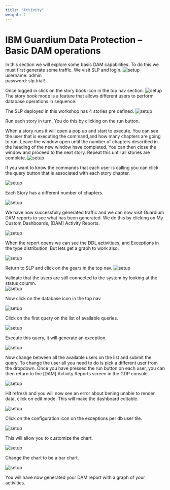 ```yaml
---
title: "Activity"
weight: 2
---
```


# IBM Guardium Data Protection – Basic DAM operations


In this section we will explore some basic DAM capabilities. To do this we must first generate some traffic. We visit SLP and login.
![setup](/static/images/part3/1.png)  
username: admin  
password: slp.trial!



Once logged in click on the story book icon in the top nav section.
![setup](/static/images/part3/2.png)  
The story book mode is a feature that allows different users to perform database operations in sequence.

The SLP deployed in this workshop has 4 stories pre defined.
![setup](/static/images/part3/3.png)  

Run each story in turn. You do this by clicking on the run button. 

When a story runs it will open a pop up and start to execute. You can see the user that is executing the command,and how many chapters are going to run. Leave the window open until the number of chapters described in the heading of the new window have completed. You can then close the window and proceed to the next story. Repeat this until all stories are complete.
![setup](/static/images/part3/4.png)  

If you want to know the commands that each user is calling you can click the query button that is associated with each story chapter.

![setup](/static/images/part3/5.png) 

Each Story has a different number of chapters. 
 
![setup](/static/images/part3/6.png)  

We have now successfully generated traffic and we can now visit Guardium DAM reports to see what has been generated. We do this by clicking on My Custom Dashboards, [DAM] Activity Reports.

![setup](/static/images/part3/7.png)  

When the report opens we can see the DDL activitiues, and Exceptions in the type distribution. But lets get a graph to work also.

![setup](/static/images/part3/8.png)  

Return to SLP and click on the gears in the top nav.
![setup](/static/images/part3/9.png)  

Validate that the users are still connected to the system by looking at the status column.  
![setup](/static/images/part3/10.png)   

Now click on the database icon in the top nav  

![setup](/static/images/part3/11.png)  

Click on the first query on the list of available queries.  

![setup](/static/images/part3/12.png) 

Execute this query, it will generate an exception.   

![setup](/static/images/part3/13.png)  

Now change between all the available users on the list and submit the query. To change the user all you need to do is pick a different user from the dropdown. Once you have pressed the run button on each user, you can then return to the [DAM] Activity Reports screen in the GDP console.  

![setup](/static/images/part3/14.png) 

Hit refresh and you will now see an error about bening unable to render data, click on edit mode. This will make the dashboard editable.     

![setup](/static/images/part3/15.png) 

Click on the configuration icon on the exceptions per db user tile.   

![setup](/static/images/part3/16.png)  

This will allow you to customize the chart.  

![setup](/static/images/part3/17.png)  

Change the chart to be a bar chart.  

![setup](/static/images/part3/18.png)  
 
You will have now generated your DAM report with a graph of your activities.